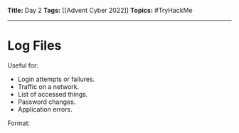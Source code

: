 **Title:** Day 2
**Tags:** [[Advent Cyber 2022]]
**Topics:** #TryHackMe 

---
# Log Files
Useful for:
- Login attempts or failures.
- Traffic on a network.
- List of accessed things.
- Password changes.
- Application errors.

Format:
